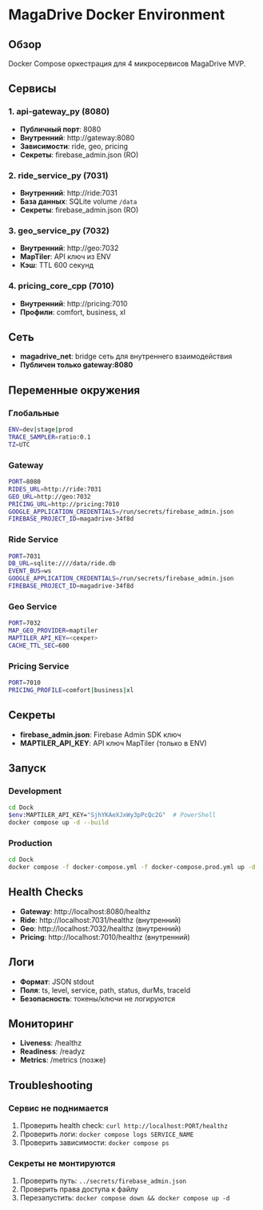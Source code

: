 # MagaDrive Docker Environment

## Обзор
Docker Compose оркестрация для 4 микросервисов MagaDrive MVP.

## Сервисы

### 1. api-gateway_py (8080)
- **Публичный порт**: 8080
- **Внутренний**: http://gateway:8080
- **Зависимости**: ride, geo, pricing
- **Секреты**: firebase_admin.json (RO)

### 2. ride_service_py (7031)
- **Внутренний**: http://ride:7031
- **База данных**: SQLite volume `/data`
- **Секреты**: firebase_admin.json (RO)

### 3. geo_service_py (7032)
- **Внутренний**: http://geo:7032
- **MapTiler**: API ключ из ENV
- **Кэш**: TTL 600 секунд

### 4. pricing_core_cpp (7010)
- **Внутренний**: http://pricing:7010
- **Профили**: comfort, business, xl

## Сеть
- **magadrive_net**: bridge сеть для внутреннего взаимодействия
- **Публичен только gateway:8080**

## Переменные окружения

### Глобальные
```bash
ENV=dev|stage|prod
TRACE_SAMPLER=ratio:0.1
TZ=UTC
```

### Gateway
```bash
PORT=8080
RIDES_URL=http://ride:7031
GEO_URL=http://geo:7032
PRICING_URL=http://pricing:7010
GOOGLE_APPLICATION_CREDENTIALS=/run/secrets/firebase_admin.json
FIREBASE_PROJECT_ID=magadrive-34f8d
```

### Ride Service
```bash
PORT=7031
DB_URL=sqlite:////data/ride.db
EVENT_BUS=ws
GOOGLE_APPLICATION_CREDENTIALS=/run/secrets/firebase_admin.json
FIREBASE_PROJECT_ID=magadrive-34f8d
```

### Geo Service
```bash
PORT=7032
MAP_GEO_PROVIDER=maptiler
MAPTILER_API_KEY=<секрет>
CACHE_TTL_SEC=600
```

### Pricing Service
```bash
PORT=7010
PRICING_PROFILE=comfort|business|xl
```

## Секреты
- **firebase_admin.json**: Firebase Admin SDK ключ
- **MAPTILER_API_KEY**: API ключ MapTiler (только в ENV)

## Запуск

### Development
```bash
cd Dock
$env:MAPTILER_API_KEY="SjhYKAeXJxWy3pPcQc2G"  # PowerShell
docker compose up -d --build
```

### Production
```bash
cd Dock
docker compose -f docker-compose.yml -f docker-compose.prod.yml up -d
```

## Health Checks
- **Gateway**: http://localhost:8080/healthz
- **Ride**: http://localhost:7031/healthz (внутренний)
- **Geo**: http://localhost:7032/healthz (внутренний)
- **Pricing**: http://localhost:7010/healthz (внутренний)

## Логи
- **Формат**: JSON stdout
- **Поля**: ts, level, service, path, status, durMs, traceId
- **Безопасность**: токены/ключи не логируются

## Мониторинг
- **Liveness**: /healthz
- **Readiness**: /readyz
- **Metrics**: /metrics (позже)

## Troubleshooting

### Сервис не поднимается
1. Проверить health check: `curl http://localhost:PORT/healthz`
2. Проверить логи: `docker compose logs SERVICE_NAME`
3. Проверить зависимости: `docker compose ps`

### Секреты не монтируются
1. Проверить путь: `../secrets/firebase_admin.json`
2. Проверить права доступа к файлу
3. Перезапустить: `docker compose down && docker compose up -d`
